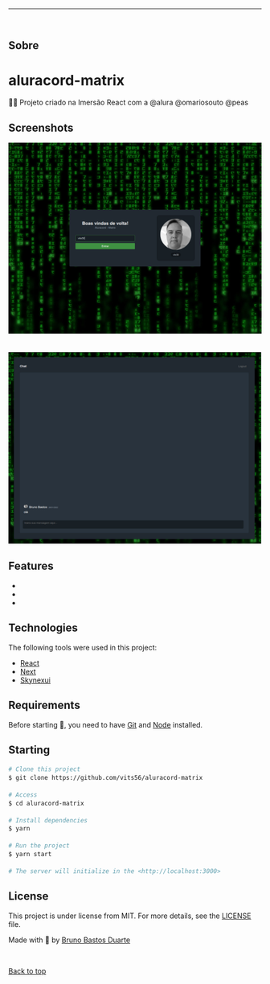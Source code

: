 
<div align="center" id="top"> 
  <img src="./src/assets/logo.svg" alt="" />
</div>

<hr/>
<br>

## Sobre
# aluracord-matrix
👨‍💻 Projeto criado na Imersão React com a @alura @omariosouto @peas


## Screenshots

<div align="center" id="top"> 
  <img src="./src/assets/screen1.png" alt="" />
</div>
<br/>
<br/>
<div align="center" id="top"> 
  <img src="./src/assets/screen2.png" alt="" />
</div>

## Features

- 
- 
- 

## Technologies

The following tools were used in this project:

- [React](https://pt-br.reactjs.org/)
- [Next](https://nextjs.org/)
- [Skynexui](https://skynexui.dev/)


## Requirements

Before starting 🏁, you need to have [Git](https://git-scm.com) and [Node](https://nodejs.org/en/) installed.

## Starting

```bash
# Clone this project
$ git clone https://github.com/vits56/aluracord-matrix

# Access
$ cd aluracord-matrix

# Install dependencies
$ yarn

# Run the project
$ yarn start

# The server will initialize in the <http://localhost:3000>
```

## License

This project is under license from MIT. For more details, see the [LICENSE](LICENSE.md) file.

Made with 💜 by <a href="https://github.com/vits56" target="_blank">Bruno Bastos Duarte</a>

&#xa0;

<a href="#top">Back to top</a>


